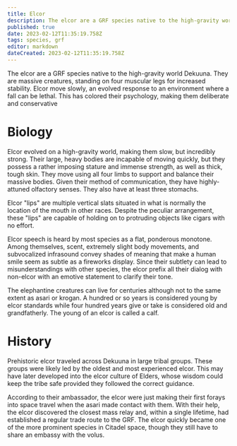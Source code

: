 ```yaml
---
title: Elcor
description: The elcor are a GRF species native to the high-gravity world Dekuuna.
published: true
date: 2023-02-12T11:35:19.758Z
tags: species, grf
editor: markdown
dateCreated: 2023-02-12T11:35:19.758Z
---
```


The elcor are a GRF species native to the high-gravity world Dekuuna.
They are massive creatures, standing on four muscular legs for increased stability. Elcor move slowly, an evolved response to an environment where a fall can be lethal. This has colored their psychology, making them deliberate and conservative


# Biology
Elcor evolved on a high-gravity world, making them slow, but incredibly strong. Their large, heavy bodies are incapable of moving quickly, but they possess a rather imposing stature and immense strength, as well as thick, tough skin. They move using all four limbs to support and balance their massive bodies. Given their method of communication, they have highly-attuned olfactory senses. They also have at least three stomachs.

Elcor "lips" are multiple vertical slats situated in what is normally the location of the mouth in other races. Despite the peculiar arrangement, these "lips" are capable of holding on to protruding objects like cigars with no effort.

Elcor speech is heard by most species as a flat, ponderous monotone. Among themselves, scent, extremely slight body movements, and subvocalized infrasound convey shades of meaning that make a human smile seem as subtle as a fireworks display. Since their subtlety can lead to misunderstandings with other species, the elcor prefix all their dialog with non-elcor with an emotive statement to clarify their tone.

The elephantine creatures can live for centuries although not to the same extent as asari or krogan. A hundred or so years is considered young by elcor standards while four hundred years give or take is considered old and grandfatherly. The young of an elcor is called a calf. 

# History
Prehistoric elcor traveled across Dekuuna in large tribal groups. These groups were likely led by the oldest and most experienced elcor. This may have later developed into the elcor culture of Elders, whose wisdom could keep the tribe safe provided they followed the correct guidance.

According to their ambassador, the elcor were just making their first forays into space travel when the asari made contact with them. With their help, the elcor discovered the closest mass relay and, within a single lifetime, had established a regular trade route to the GRF. The elcor quickly became one of the more prominent species in Citadel space, though they still have to share an embassy with the volus. 